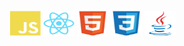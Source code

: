 
<div style="display: inline_block"><br>
  <img align="center" alt="Arthur-Js" height="40" width="50" src="https://raw.githubusercontent.com/devicons/devicon/master/icons/javascript/javascript-plain.svg">
  <img align="center" alt="Arthur-React" height="40" width="50" src="https://raw.githubusercontent.com/devicons/devicon/master/icons/react/react-original.svg">
  <img align="center" alt="Arthur-HTML" height="40" width="50" src="https://raw.githubusercontent.com/devicons/devicon/master/icons/html5/html5-original.svg">
  <img align="center" alt="Arthur-CSS" height="40" width="50" src="https://raw.githubusercontent.com/devicons/devicon/master/icons/css3/css3-original.svg">
  <img align="center" alt="Arthur-JAVA" height="40" width="50" src="https://raw.githubusercontent.com/devicons/devicon/master/icons/java/java-original.svg">      
</div>

